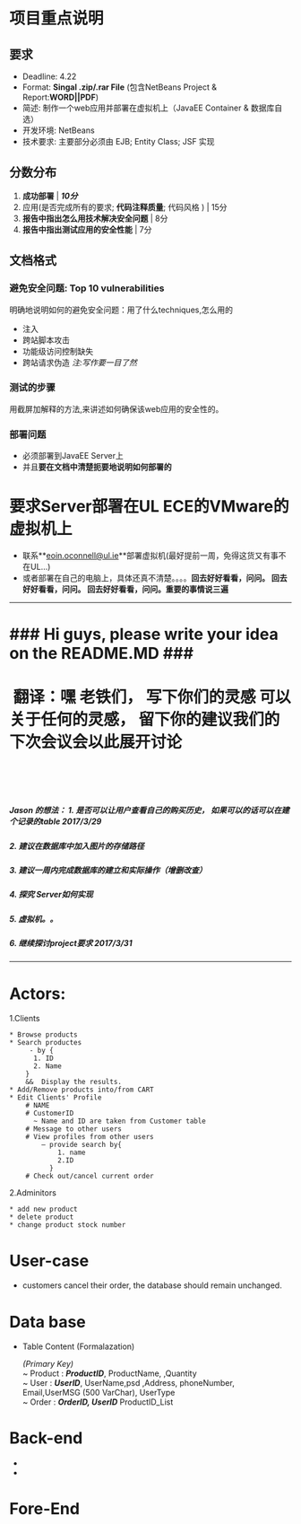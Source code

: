 # 项目重点说明
## 要求
- Deadline: 4.22
- Format: **Singal .zip/.rar File** (包含NetBeans Project & Report:<b>WORD||PDF</b>)
- 简述: 制作一个web应用并部署在虚拟机上（JavaEE Container & 数据库自选）
- 开发环境: NetBeans
- 技术要求: 主要部分必须由 EJB; Entity Class; JSF 实现

## 分数分布

1. **成功部署**						                           | ***10分***
2. 应用(是否完成所有的要求; **代码注释质量**; 代码风格 )  | 15分
3. **报告中指出怎么用技术解决安全问题**			            | 8分
4. **报告中指出测试应用的安全性能**			                | 7分


## 文档格式
### 避免安全问题: **Top 10 vulnerabilities**
明确地说明如何的避免安全问题：用了什么techniques,怎么用的
+ 注入
+ 跨站脚本攻击
+ 功能级访问控制缺失
+ 跨站请求伪造
*注:写作要一目了然*

### 测试的步骤
用截屏加解释的方法,来讲述如何确保该web应用的安全性的。

### 部署问题
+ 必须部署到JavaEE Server上
+ 并且**要在文档中清楚扼要地说明如何部署的**

# 要求Server部署在UL ECE的VMware的虚拟机上
- 联系**<http>eoin.oconnell@ul.ie</http>**部署虚拟机(最好提前一周，免得这货又有事不在UL...)
- 或者部署在自己的电脑上，具体还真不清楚。。。。**回去好好看看，问问。 回去好好看看，问问。 回去好好看看，问问。重要的事情说三遍**





<hr/>
<h1>### Hi guys, please write your idea on the README.MD ###<h1/>
<h1> 翻译：嘿 老铁们， 写下你们的灵感 可以关于任何的灵感， 留下你的建议我们的下次会议会以此展开讨论<h1/><br/>
<h5>Jason 的想法： 1. 是否可以让用户查看自己的购买历史， 如果可以的话可以在建个记录的table 2017/3/29<h5/>
<h5>2. 建议在数据库中加入图片的存储路径<h5/>
<h5>3. 建议一周内完成数据库的建立和实际操作（增删改查）<h5/>
<h5>4. 探究 Server如何实现<h5/>
<h5>5. 虚拟机。。<h5/>
<h5>6. 继续探讨project要求 2017/3/31<h5/>
<hr/>

# Actors:

  1.Clients
    
    * Browse products
    * Search productes 
         - by {
          1. ID 
          2. Name
        }   
        &&  Display the results.
    * Add/Remove products into/from CART
    * Edit Clients' Profile
        # NAME
        # CustomerID        
          ~ Name and ID are taken from Customer table
        # Message to other users
        # View profiles from other users 
            – provide search by{
                1. name 
                2.ID
              }
        # Check out/cancel current order
        
        
        
  2.Adminitors

    * add new product
    * delete product
    * change product stock number



# User-case 

* customers cancel their order, the database should remain unchanged.



# Data base

  * Table Content (Formalazation)
    <br/>
  
    <i>(Primary Key)</i><br/>
    ~ Product :   <i><b>ProductID</b></i>,  ProductName, ,Quantity<br/>
    ~ User    :   <i><b>UserID</b></i>, UserName,psd ,Address, phoneNumber, Email,UserMSG (500 VarChar), UserType<br/>
    ~ Order   :   <i><b>OrderID,  UserID</b></i> ProductID_List<br/>
  
  
# Back-end
  * 
  * 
  
# Fore-End
  
